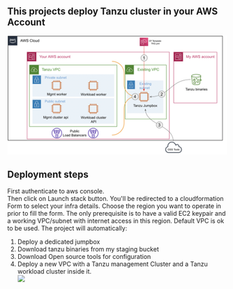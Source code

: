 ## This projects deploy Tanzu cluster in your AWS Account
![image info](./Docs/Arch.png)
## Deployment steps

First authenticate to aws console.   
Then click on Launch stack button. 
You'll be redirected to a cloudformation Form to select your infra details. 
Choose the region you want to operate in prior to fill the form. The only prerequisite is to have a valid EC2 keypair and a working VPC/subnet with internet access in this region. Default VPC is ok to be used.
The project will automatically:  
1. Deploy a dedicated jumpbox
2. Download tanzu binaries from my staging bucket
3. Download Open source tools for configuration
4. Deploy a new VPC with a Tanzu management Cluster and a Tanzu workload cluster inside it.   
[<img src="https://docs.cloudbolt.io/resources/Storage/cloudbolt-csmp-latest/screenshots/launch-stack.png" width="200">](https://eu-west-1.console.aws.amazon.com/cloudformation/home?region=eu-west-1#/stacks/quickcreate?templateURL=https://spu-tanzu-binaries.s3.eu-west-1.amazonaws.com/TKG1.4.3/TKG.yml)

